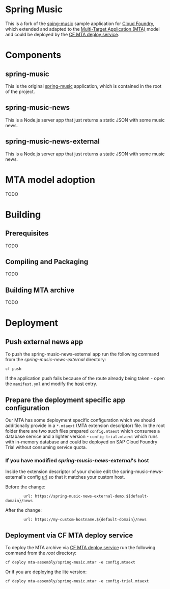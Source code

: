 Spring Music
============

This is a fork of the [sping-music](https://github.com/scottfrederick/spring-music) sample application for [Cloud Foundry](http://cloudfoundry.org), which extended and  adapted to the [Multi-Target Application (MTA)](https://www.sap.com/documents/2016/06/e2f618e4-757c-0010-82c7-eda71af511fa.html) model and could be deployed by the [CF MTA deploy service](https://github.com/SAP/cf-mta-deploy-service).

# Components
## spring-music
This is the original [spring-music](https://github.com/scottfrederick/spring-music) application, which is contained in the root of the project. 

## spring-music-news
This is a Node.js server app that just returns a static JSON with some music news. 

## spring-music-news-external
This is a Node.js server app that just returns a static JSON with some music news. 

# MTA model adoption
TODO

# Building
## Prerequisites
TODO

## Compiling and Packaging
TODO

## Building MTA archive
TODO

# Deployment
## Push external news app
To push the spring-music-news-external app run the following command from the 
*spring-music-news-external* directory:
```
cf push
```
If the application push fails because of the route already being taken - open the `manifest.yml` and modify the [host](https://github.com/nvvalchev/spring-music/blob/master/spring-music-news-external/manifest.yml#L5) entry.

## Prepare the deployment specific app configuration
Our MTA has some deployment specific configuration which we should additionally provide in a `*.mtaext` (MTA extension descriptor) file. In the root folder there are two such files prepared `config.mtaext` which consumes a database service and a lighter version - `config-trial.mtaext` which runs with in-memory database and could be deployed on SAP Cloud Foundry Trial without consuming service quota.

### If you have modified *spring-music-news-external*'s host

Inside the extension descriptor of your choice edit the spring-music-news-external's config [url](https://github.com/nvvalchev/spring-music/blob/master/config.mtaext#L23) so that it matches your custom host.

Before the change:
```
        url: https://spring-music-news-external-demo.${default-domain}/news
```
After the change:
```
        url: https://my-custom-hostname.${default-domain}/news
```

## Deployment via CF MTA deploy service
To deploy the MTA archive via [CF MTA deploy service](https://github.com/SAP/cf-mta-deploy-service) run the following command from the *root* directory:
```
cf deploy mta-assembly/spring-music.mtar -e config.mtaext
```
Or if you are deploying the lite version:
```
cf deploy mta-assembly/spring-music.mtar -e config-trial.mtaext
```